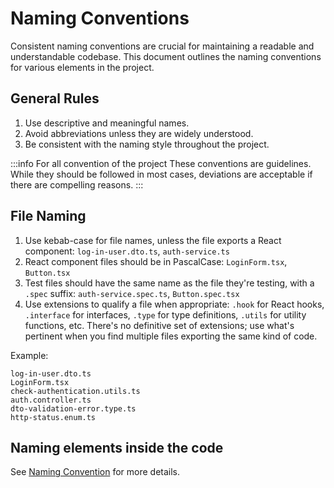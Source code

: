 # Naming Conventions

Consistent naming conventions are crucial for maintaining a readable and understandable codebase. This document outlines the naming conventions for various elements in the project.

## General Rules

1. Use descriptive and meaningful names.
2. Avoid abbreviations unless they are widely understood.
3. Be consistent with the naming style throughout the project.

:::info For all convention of the project
These conventions are guidelines. While they should be followed in most cases, deviations are acceptable if there are compelling reasons.
:::

## File Naming

1. Use kebab-case for file names, unless the file exports a React component: `log-in-user.dto.ts`, `auth-service.ts`
2. React component files should be in PascalCase: `LoginForm.tsx`, `Button.tsx`
3. Test files should have the same name as the file they're testing, with a `.spec` suffix: `auth-service.spec.ts`, `Button.spec.tsx`
4. Use extensions to qualify a file when appropriate: `.hook` for React hooks, `.interface` for interfaces, `.type` for type definitions, `.utils` for utility functions, etc. There's no definitive set of extensions; use what's pertinent when you find multiple files exporting the same kind of code.

Example:
```
log-in-user.dto.ts
LoginForm.tsx
check-authentication.utils.ts
auth.controller.ts
dto-validation-error.type.ts
http-status.enum.ts
```

## Naming elements inside the code

See [Naming Convention](../code-quality/naming-conventions) for more details.